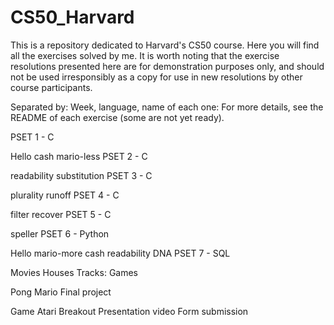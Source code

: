 # CS50_Harvard
This is a repository dedicated to Harvard's CS50 course. Here you will find all the exercises solved by me. It is worth noting that the exercise resolutions presented here are for demonstration purposes only, and should not be used irresponsibly as a copy for use in new resolutions by other course participants.

Separated by: Week, language, name of each one: For more details, see the README of each exercise (some are not yet ready).

 PSET 1 - C

Hello
cash
mario-less
 PSET 2 - C

readability
substitution
 PSET 3 - C

plurality
runoff
 PSET 4 - C

filter
recover
 PSET 5 - C

speller
 PSET 6 - Python

Hello
mario-more
cash
readability
DNA
 PSET 7 - SQL

Movies
Houses
 Tracks: Games

Pong
Mario
 Final project

Game Atari Breakout
Presentation video
Form submission
